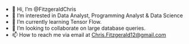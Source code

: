 - 👋 Hi, I’m @FitzgeraldChris
- 👀 I’m interested in Data Analyst, Programming Analyst & Data Science
- 🌱 I’m currently learning Tensor Flow.
- 💞️ I’m looking to collaborate on large database queries.
- 📫 How to reach me via email at Chris.Fitzgerald12@gmail.com

<!---
FitzgeraldChris/FitzgeraldChris is a ✨ special ✨ repository because its `README.md` (this file) appears on your GitHub profile.
You can click the Preview link to take a look at your changes.
--->
